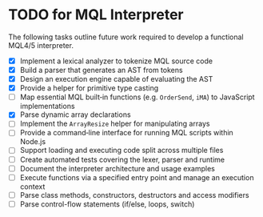 # TODO for MQL Interpreter

The following tasks outline future work required to develop a functional MQL4/5 interpreter.

- [x] Implement a lexical analyzer to tokenize MQL source code
- [x] Build a parser that generates an AST from tokens
- [x] Design an execution engine capable of evaluating the AST
- [x] Provide a helper for primitive type casting
- [ ] Map essential MQL built‑in functions (e.g. `OrderSend`, `iMA`) to JavaScript implementations
- [x] Parse dynamic array declarations
- [ ] Implement the `ArrayResize` helper for manipulating arrays
- [ ] Provide a command‑line interface for running MQL scripts within Node.js
- [ ] Support loading and executing code split across multiple files
- [ ] Create automated tests covering the lexer, parser and runtime
- [ ] Document the interpreter architecture and usage examples
- [ ] Execute functions via a specified entry point and manage an execution context
- [ ] Parse class methods, constructors, destructors and access modifiers
- [ ] Parse control-flow statements (if/else, loops, switch)
